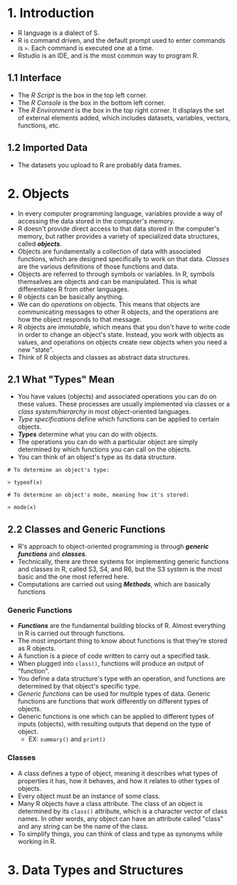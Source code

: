 # 1. Introduction

* R language is a dialect of S. 
* R is command driven, and the default prompt used to enter commands is `>`. Each command is executed one at a time. 
* Rstudio is an IDE, and is the most common way to program R. 

## 1.1 Interface

* The _R Script_ is the box in the top left corner.
* The _R Console_ is the box in the bottom left corner.
* The _R Environment_ is the box in the top right corner. It displays the set of external elements added, which includes datasets, variables, vectors, functions, etc.

## 1.2 Imported Data

* The datasets you upload to R are probably data frames.

# 2. Objects 

* In every computer programming language, variables provide a way of accessing the data stored in the computer's memory. 
* R doesn't provide direct access to that data stored in the computer's memory, but rather provides a variety of specialized data structures, called **_objects_**. 
* Objects are fundamentally a collection of data with associated functions, which are designed specifically to work on that data. _Classes_ are the various definitions of those functions and data.
* Objects are referred to through symbols or variables. In R, symbols themselves are objects and can be manipulated. This is what differentiates R from other languages. 
* R objects can be basically anything. 
* We can do _operations_ on objects. This means that objects are communicating messages to other R objects, and the operations are how the object responds to that message. 
* R objects are _immutable_, which means that you don't have to write code in order to change an object's state. Instead, you work with objects as values, and operations on objects create new objects when you need a new "state". 
* Think of R objects and classes as abstract data structures.

## 2.1 What "Types" Mean

* You have values (objects) and associated operations you can do on these values. These processes are usually implemented via classes or a _class system/hierarchy_ in most object-oriented languages.  
* _Type specifications_ define which functions can be applied to certain objects.
* **_Types_** determine what you can do with objects.
* The operations you can do with a particular object are simply determined by which functions you can call on the objects.
* You can think of an object's type as its data structure.
```
# To determine an object's type:

> typeof(x)
```
```
# To determine an object's mode, meaning how it's stored:

> mode(x)
```

## 2.2 Classes and Generic Functions

* R's approach to object-oriented programming is through **_generic functions_** and **_classes_**. 
* Technically, there are three systems for implementing generic functions and classes in R, called S3, S4, and R6, but the S3 system is the most basic and the one most referred here.
* Computations are carried out using **_Methods_**, which are basically functions

### Generic Functions

* **_Functions_** are the fundamental building blocks of R. Almost everything in R is carried out through functions.
* The most important thing to know about functions is that they're stored as R objects. 
* A function is a piece of code written to carry out a specified task.
* When plugged into `class()`, functions will produce an output of "function".  
* You define a data structure's type with an operation, and functions are determined by that object's specific type.
* _Generic functions_ can be used for multiple types of data. Generic functions are functions that work differently on different types of objects. 
* Generic functions is one which can be applied to different types of inputs (objects), with resulting outputs that depend on the type of object. 
  * EX: `summary()` and `print()`

### Classes

* A class defines a type of object, meaning it describes what types of properties it has, how it behaves, and how it relates to other types of objects.
* Every object must be an instance of some class.
* Many R objects have a class attribute. The class of an object is determined by its `class()` attribute, which is a character vector of class names. In other words, any object can have an attribute called "class" and any string can be the name of the class.
* To simplify things, you can think of class and type as synonyms while working in R. 

# 3. Data Types and Structures

